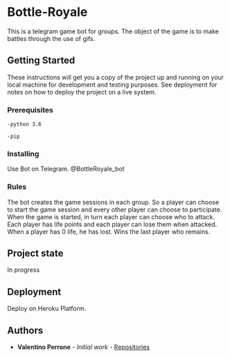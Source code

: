# Bottle-Royale

This is a telegram game bot for groups.
The object of the game is to make battles through the use of gifs.

## Getting Started

These instructions will get you a copy of the project up and running on your local machine for development and testing purposes. See deployment for notes on how to deploy the project on a live system.

### Prerequisites

```
-python 3.6

-pip
```


### Installing

Use Bot on Telegram.
@BottleRoyale_bot


### Rules

The bot creates the game sessions in each group. 
So a player can choose to start the game session and every other player can choose to participate.
When the game is started, in turn each player can choose who to attack. Each player has life points and each player can lose them when attacked. When a player has 0 life, he has lost. Wins the last player who remains.

## Project state

In progress


## Deployment

Deploy on Heroku Platform.



## Authors

* **Valentino Perrone** - *Initial work* - [Repositories](https://github.com/valentino7)



